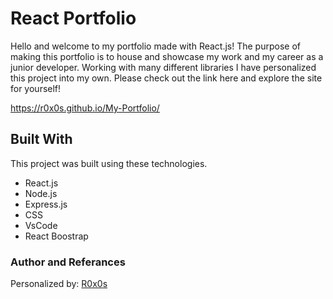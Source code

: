 
# React Portfolio

Hello and welcome to my portfolio made with React.js! The purpose of making this portfolio is to house and showcase my work and my career as a junior developer. Working with many different libraries I have personalized this project into my own. Please check out the link here and explore the site for yourself!

https://r0x0s.github.io/My-Portfolio/

## Built With

This project was built using these technologies.

- React.js
- Node.js
- Express.js
- CSS
- VsCode
- React Boostrap



### Author and Referances


Personalized by: [R0x0s](https://github.com/R0x0s)



